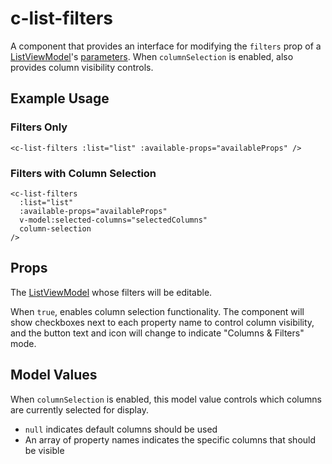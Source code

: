 # c-list-filters

<!-- MARKER:summary -->
    
A component that provides an interface for modifying the `filters` prop of a [ListViewModel](/stacks/vue/layers/viewmodels.md)'s [parameters](/modeling/model-components/data-sources.md#standard-parameters). When `columnSelection` is enabled, also provides column visibility controls.

<!-- MARKER:summary-end -->

## Example Usage

### Filters Only
``` vue-html
<c-list-filters :list="list" :available-props="availableProps" />
```

### Filters with Column Selection
``` vue-html
<c-list-filters 
  :list="list" 
  :available-props="availableProps"
  v-model:selected-columns="selectedColumns"
  column-selection
/>
```

## Props

<Prop def="list: ListViewModel" lang="ts" />

The [ListViewModel](/stacks/vue/layers/viewmodels.md) whose filters will be editable.

<Prop def="columnSelection?: boolean" lang="ts" />

When `true`, enables column selection functionality. The component will show checkboxes next to each property name to control column visibility, and the button text and icon will change to indicate "Columns & Filters" mode.

## Model Values

<Prop def="v-model:selectedColumns?: string[] | null" lang="ts" />

When `columnSelection` is enabled, this model value controls which columns are currently selected for display. 
- `null` indicates default columns should be used
- An array of property names indicates the specific columns that should be visible




